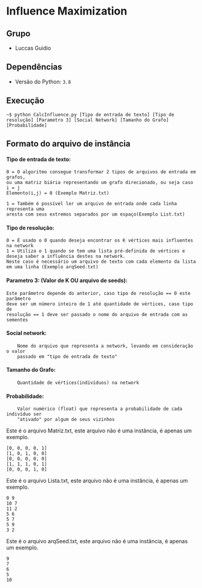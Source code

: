 # Influence Maximization

## Grupo

- Luccas Guidio

## Dependências

- Versão do Python: `3.8`

## Execução

    ~$ python CalcInfluence.py [Tipo de entrada de texto] [Tipo de resolução] [Parametro 3] [Social Network] [Tamanho do Grafo] [Probabilidade]

## Formato do arquivo de instância

#### Tipo de entrada de texto: 
    0 = O algoritmo consegue transformar 2 tipos de arquivos de entrada em grafos,
    ou uma matriz biária representando um grafo direcionado, ou seja caso i = j
    Elemento(i,j) = 0 (Exemplo Matriz.txt)

    1 = Também é possível ler um arquivo de entrada onde cada linha representa uma
    aresta com seus extremos separados por um espaço(Exemplo List.txt)

#### Tipo de resolução:
    0 = É usado o 0 quando deseja encontrar os K vértices mais influentes na network
    1 = Utiliza o 1 quando se tem uma lista pré-definida de vértices e deseja saber a influência destes na network.
    Neste caso é necessário um arquivo de texto com cada elemento da lista em uma linha (Exemplo arqSeed.txt)

#### Parametro 3: (Valor de K OU arquivo de seeds):
    Este parâmetro depende do anterior, caso tipo de resolução == 0 este parâmetro
    deve ser um número inteiro de 1 até quantidade de vértices, caso tipo de
    resolução == 1 deve ser passado o nome do arquivo de entrada com as sementes

#### Social network:
		Nome do arquivo que representa a network, levando em consideração o valor
        passado em "tipo de entrada de texto"

#### Tamanho do Grafo:
        Quantidade de vértices(indivíduos) na network
        
#### Probabilidade:
		Valor numérico (float) que representa a probabilidade de cada indivíduo ser
        "ativado" por algum de seus vizinhos


Este é o arquivo Matriz.txt, este arquivo não é
uma instância, é apenas um exemplo. 

    [0, 0, 0, 0, 1]
    [1, 0, 1, 0, 0]
    [0, 0, 0, 0, 0]
    [1, 1, 1, 0, 1]
    [0, 0, 0, 1, 0]

Este é o arquivo Lista.txt, este arquivo não é
uma instância, é apenas um exemplo. 

    0 9
    10 7
    11 2
    5 6
    5 7
    5 9
    3 2

Este é o arquivo arqSeed.txt, este arquivo não é
uma instância, é apenas um exemplo. 

    9
    7
    6
    5
    10






